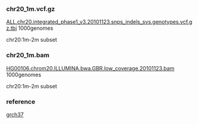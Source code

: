 ### chr20_1m.vcf.gz

[ALL.chr20.integrated_phase1_v3.20101123.snps_indels_svs.genotypes.vcf.gz.tbi](ftp://ftp.1000genomes.ebi.ac.uk//vol1/ftp/phase1/analysis_results/integrated_call_sets/ALL.chr2.integrated_phase1_v3.20101123.snps_indels_svs.genotypes.vcf.gz.tbi)
1000genomes

chr20:1m-2m subset


### chr20_1m.bam


[HG00106.chrom20.ILLUMINA.bwa.GBR.low_coverage.20101123.bam](ftp://ftp.1000genomes.ebi.ac.uk//vol1/ftp/phase1/data/HG00106/alignment/HG00106.chrom20.ILLUMINA.bwa.GBR.low_coverage.20101123.bam)
1000genomes

chr20:1m-2m subset

### reference

[grch37](ftp://ftp.1000genomes.ebi.ac.uk//vol1/ftp/technical/reference/human_g1k_v37.fasta.gz)